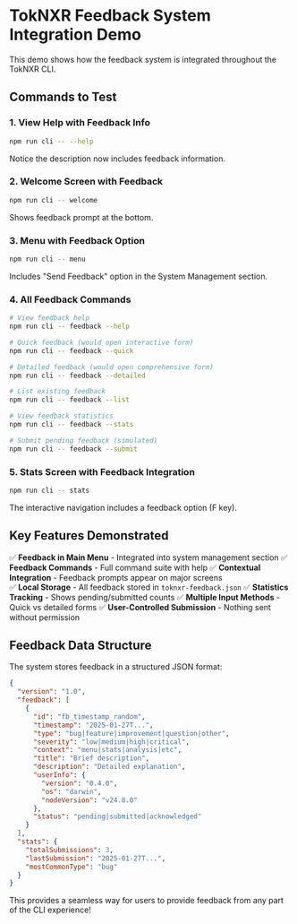 # TokNXR Feedback System Integration Demo

This demo shows how the feedback system is integrated throughout the TokNXR CLI.

## Commands to Test

### 1. View Help with Feedback Info
```bash
npm run cli -- --help
```
Notice the description now includes feedback information.

### 2. Welcome Screen with Feedback
```bash
npm run cli -- welcome
```
Shows feedback prompt at the bottom.

### 3. Menu with Feedback Option
```bash
npm run cli -- menu
```
Includes "Send Feedback" option in the System Management section.

### 4. All Feedback Commands
```bash
# View feedback help
npm run cli -- feedback --help

# Quick feedback (would open interactive form)
npm run cli -- feedback --quick

# Detailed feedback (would open comprehensive form)  
npm run cli -- feedback --detailed

# List existing feedback
npm run cli -- feedback --list

# View feedback statistics
npm run cli -- feedback --stats

# Submit pending feedback (simulated)
npm run cli -- feedback --submit
```

### 5. Stats Screen with Feedback Integration
```bash
npm run cli -- stats
```
The interactive navigation includes a feedback option (F key).

## Key Features Demonstrated

✅ **Feedback in Main Menu** - Integrated into system management section
✅ **Feedback Commands** - Full command suite with help
✅ **Contextual Integration** - Feedback prompts appear on major screens  
✅ **Local Storage** - All feedback stored in `toknxr-feedback.json`
✅ **Statistics Tracking** - Shows pending/submitted counts
✅ **Multiple Input Methods** - Quick vs detailed forms
✅ **User-Controlled Submission** - Nothing sent without permission

## Feedback Data Structure

The system stores feedback in a structured JSON format:

```json
{
  "version": "1.0",
  "feedback": [
    {
      "id": "fb_timestamp_random",
      "timestamp": "2025-01-27T...",
      "type": "bug|feature|improvement|question|other",
      "severity": "low|medium|high|critical", 
      "context": "menu|stats|analysis|etc",
      "title": "Brief description",
      "description": "Detailed explanation",
      "userInfo": {
        "version": "0.4.0",
        "os": "darwin",
        "nodeVersion": "v24.8.0"
      },
      "status": "pending|submitted|acknowledged"
    }
  ],
  "stats": {
    "totalSubmissions": 3,
    "lastSubmission": "2025-01-27T...",
    "mostCommonType": "bug"
  }
}
```

This provides a seamless way for users to provide feedback from any part of the CLI experience!